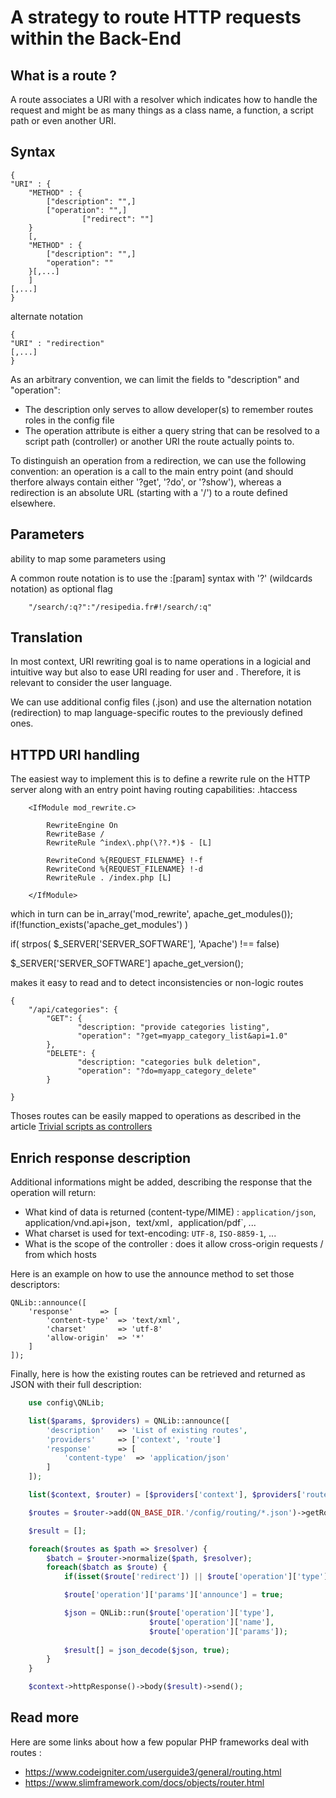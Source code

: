# A strategy to route HTTP requests within the Back-End

## What is a route ?
A route associates a URI with a resolver which indicates how to handle the request and might be as many things as a class name, a function, a script path or even another URI.


## Syntax
```
{
"URI" : {
	"METHOD" : {
		["description": "",]
		["operation": "",]
                ["redirect": ""]
	}
	[,
	"METHOD" : {
		["description": "",]
		"operation": ""
	}[,...]	
	]
[,...]
}
```

alternate notation
``` 
{
"URI" : "redirection"
[,...]
}
```

As an arbitrary convention, we can limit the fields to "description" and "operation":

* The description only serves to allow developer(s) to remember routes roles in the config file
* The operation attribute is either a query string that can be resolved to a script path (controller) or another URI the route actually points to.

To distinguish an operation from a redirection, we can use the following convention: 
an operation is a call to the main entry point (and should therfore always contain either '?get', '?do', or '?show'), whereas a redirection is an absolute URL (starting with a '/') to a route defined elsewhere.
	


## Parameters
ability to map some parameters using 

A common route notation is to use the :[param] syntax with '?' (wildcards notation) as optional flag
```
    "/search/:q?":"/resipedia.fr#!/search/:q"
```

## Translation

In most context, URI rewriting goal is to name operations in a logicial and intuitive way but also to ease URI reading for user and .
Therefore, it is relevant to consider the user language.

We can use additional config files (.json) and use the alternation notation (redirection) to map language-specific routes to the previously defined ones.

## HTTPD URI handling

The easiest way to implement this is to define a rewrite rule on the HTTP server along with an entry point having routing capabilities:
.htaccess
```
    <IfModule mod_rewrite.c>

        RewriteEngine On
        RewriteBase /
        RewriteRule ^index\.php(\??.*)$ - [L]

        RewriteCond %{REQUEST_FILENAME} !-f
        RewriteCond %{REQUEST_FILENAME} !-d
        RewriteRule . /index.php [L]

    </IfModule>
```

which in turn can be in_array('mod_rewrite', apache_get_modules());
if(!function_exists('apache_get_modules') )

if( strpos( $_SERVER['SERVER_SOFTWARE'], 'Apache') !== false) 

$_SERVER['SERVER_SOFTWARE']
apache_get_version();

makes it easy to read and to detect inconsistencies or non-logic routes
```
{
    "/api/categories": {
        "GET": {
               "description: "provide categories listing",
               "operation": "?get=myapp_category_list&api=1.0"
        },
        "DELETE": {
               "description: "categories bulk deletion",
               "operation": "?do=myapp_category_delete"
        }

}
```


Thoses routes can be easily mapped to operations as described in the article [Trivial scripts as controllers](dev/articles/trivial-script-as-controller/)


## Enrich response description

Additional informations might be added, describing the response that the operation will return: 

* What kind of data is returned (content-type/MIME) : `application/json`, application/vnd.api+json`, `text/xml`, `application/pdf`, ...
* What charset is used for text-encoding: `UTF-8`, `ISO-8859-1`, ...
* What is the scope of the controller : does it allow cross-origin requests / from which hosts


Here is an example on how to use the announce method to set those descriptors: 
```
QNLib::announce([
    'response'      => [
        'content-type'  => 'text/xml',
        'charset'       => 'utf-8'
        'allow-origin'  => '*'
    ]
]);
```


Finally, here is how the existing routes can be retrieved and returned as JSON with their full description:

```php
    use config\QNLib;

    list($params, $providers) = QNLib::announce([
        'description'   => 'List of existing routes',
        'providers'     => ['context', 'route'] 
        'response'      => [
            'content-type'  => 'application/json'
        ]
    ]);

    list($context, $router) = [$providers['context'], $providers['route']];

    $routes = $router->add(QN_BASE_DIR.'/config/routing/*.json')->getRoutes();

    $result = [];

    foreach($routes as $path => $resolver) {
        $batch = $router->normalize($path, $resolver);
        foreach($batch as $route) {
            if(isset($route['redirect']) || $route['operation']['type'] == 'show') continue;

            $route['operation']['params']['announce'] = true;

            $json = QNLib::run($route['operation']['type'], 
                               $route['operation']['name'], 
                               $route['operation']['params']);
            
            $result[] = json_decode($json, true);
        }
    }

    $context->httpResponse()->body($result)->send();
```

## Read more
Here are some links about how a few popular PHP frameworks deal with routes :
* https://www.codeigniter.com/userguide3/general/routing.html
* https://www.slimframework.com/docs/objects/router.html
